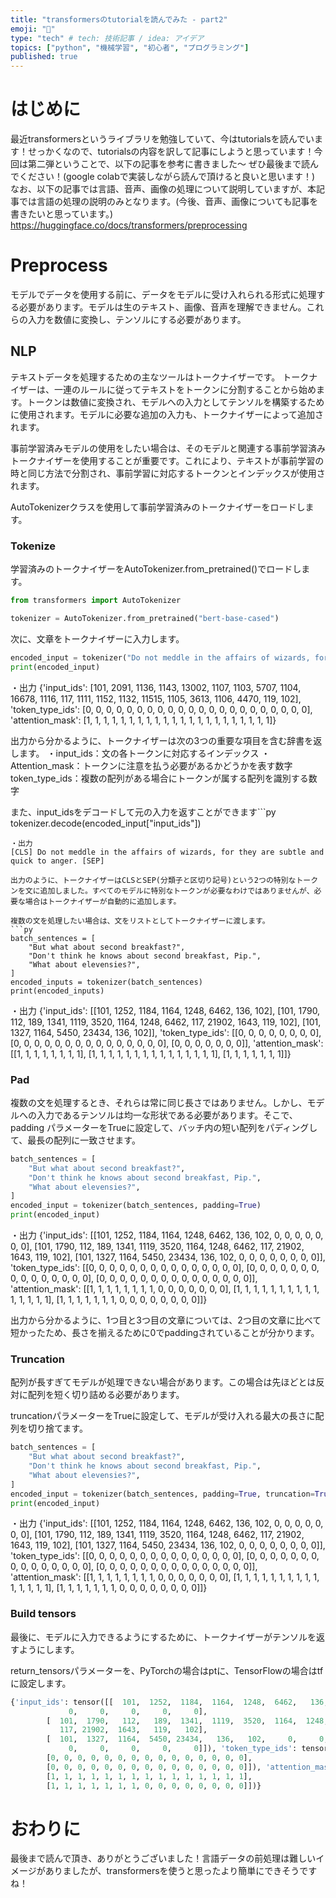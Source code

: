 ```yaml
---
title: "transformersのtutorialを読んでみた - part2"
emoji: "🦔"
type: "tech" # tech: 技術記事 / idea: アイデア
topics: ["python", "機械学習", "初心者", "プログラミング"]
published: true
---
```

# はじめに
最近transformersというライブラリを勉強していて、今はtutorialsを読んでいます！せっかくなので、tutorialsの内容を訳して記事にしようと思っています！今回は第二弾ということで、以下の記事を参考に書きました～ ぜひ最後まで読んでください！(google colabで実装しながら読んで頂けると良いと思います！)
なお、以下の記事では言語、音声、画像の処理について説明していますが、本記事では言語の処理の説明のみとなります。(今後、音声、画像についても記事を書きたいと思っています。)
https://huggingface.co/docs/transformers/preprocessing

# Preprocess
モデルでデータを使用する前に、データをモデルに受け入れられる形式に処理する必要があります。モデルは生のテキスト、画像、音声を理解できません。これらの入力を数値に変換し、テンソルにする必要があります。

## NLP
テキストデータを処理するための主なツールはトークナイザーです。 トークナイザーは、一連のルールに従ってテキストをトークンに分割することから始めます。トークンは数値に変換され、モデルへの入力としてテンソルを構築するために使用されます。モデルに必要な追加の入力も、トークナイザーによって追加されます。

事前学習済みモデルの使用をしたい場合は、そのモデルと関連する事前学習済みトークナイザーを使用することが重要です。これにより、テキストが事前学習の時と同じ方法で分割され、事前学習に対応するトークンとインデックスが使用されます。

AutoTokenizerクラスを使用して事前学習済みのトークナイザーをロードします。

### Tokenize
学習済みのトークナイザーをAutoTokenizer.from_pretrained()でロードします。
```py
from transformers import AutoTokenizer

tokenizer = AutoTokenizer.from_pretrained("bert-base-cased")
```

次に、文章をトークナイザーに入力します。
```py
encoded_input = tokenizer("Do not meddle in the affairs of wizards, for they are subtle and quick to anger.")
print(encoded_input)
```
・出力
{'input_ids': [101, 2091, 1136, 1143, 13002, 1107, 1103, 5707, 1104, 16678, 1116, 117, 1111, 1152, 1132, 11515, 1105, 3613, 1106, 4470, 119, 102], 'token_type_ids': [0, 0, 0, 0, 0, 0, 0, 0, 0, 0, 0, 0, 0, 0, 0, 0, 0, 0, 0, 0, 0, 0], 'attention_mask': [1, 1, 1, 1, 1, 1, 1, 1, 1, 1, 1, 1, 1, 1, 1, 1, 1, 1, 1, 1, 1, 1]}

出力から分かるように、トークナイザーは次の3つの重要な項目を含む辞書を返します。
・input_ids：文の各トークンに対応するインデックス
・Attention_mask：トークンに注意を払う必要があるかどうかを表す数字
token_type_ids：複数の配列がある場合にトークンが属する配列を識別する数字

また、input_idsをデコードして元の入力を返すことができます```py
tokenizer.decode(encoded_input["input_ids"])
```
・出力
[CLS] Do not meddle in the affairs of wizards, for they are subtle and quick to anger. [SEP]

出力のように、トークナイザーはCLSとSEP(分類子と区切り記号)という2つの特別なトークンを文に追加しました。すべてのモデルに特別なトークンが必要なわけではありませんが、必要な場合はトークナイザーが自動的に追加します。

複数の文を処理したい場合は、文をリストとしてトークナイザーに渡します。
```py
batch_sentences = [
    "But what about second breakfast?",
    "Don't think he knows about second breakfast, Pip.",
    "What about elevensies?",
]
encoded_inputs = tokenizer(batch_sentences)
print(encoded_inputs)
```
・出力
{'input_ids': [[101, 1252, 1184, 1164, 1248, 6462, 136, 102], [101, 1790, 112, 189, 1341, 1119, 3520, 1164, 1248, 6462, 117, 21902, 1643, 119, 102], [101, 1327, 1164, 5450, 23434, 136, 102]], 'token_type_ids': [[0, 0, 0, 0, 0, 0, 0, 0], [0, 0, 0, 0, 0, 0, 0, 0, 0, 0, 0, 0, 0, 0, 0], [0, 0, 0, 0, 0, 0, 0]], 'attention_mask': [[1, 1, 1, 1, 1, 1, 1, 1], [1, 1, 1, 1, 1, 1, 1, 1, 1, 1, 1, 1, 1, 1, 1], [1, 1, 1, 1, 1, 1, 1]]}

### Pad
複数の文を処理するとき、それらは常に同じ長さではありません。しかし、モデルへの入力であるテンソルは均一な形状である必要があります。そこで、padding パラメーターをTrueに設定して、バッチ内の短い配列をパディングして、最長の配列に一致させます。
```py
batch_sentences = [
    "But what about second breakfast?",
    "Don't think he knows about second breakfast, Pip.",
    "What about elevensies?",
]
encoded_input = tokenizer(batch_sentences, padding=True)
print(encoded_input)
```
・出力
{'input_ids': [[101, 1252, 1184, 1164, 1248, 6462, 136, 102, 0, 0, 0, 0, 0, 0, 0], [101, 1790, 112, 189, 1341, 1119, 3520, 1164, 1248, 6462, 117, 21902, 1643, 119, 102], [101, 1327, 1164, 5450, 23434, 136, 102, 0, 0, 0, 0, 0, 0, 0, 0]], 'token_type_ids': [[0, 0, 0, 0, 0, 0, 0, 0, 0, 0, 0, 0, 0, 0, 0], [0, 0, 0, 0, 0, 0, 0, 0, 0, 0, 0, 0, 0, 0, 0], [0, 0, 0, 0, 0, 0, 0, 0, 0, 0, 0, 0, 0, 0, 0]], 'attention_mask': [[1, 1, 1, 1, 1, 1, 1, 1, 0, 0, 0, 0, 0, 0, 0], [1, 1, 1, 1, 1, 1, 1, 1, 1, 1, 1, 1, 1, 1, 1], [1, 1, 1, 1, 1, 1, 1, 0, 0, 0, 0, 0, 0, 0, 0]]}

出力から分かるように、1つ目と3つ目の文章については、2つ目の文章に比べて短かったため、長さを揃えるために0でpaddingされていることが分かります。

### Truncation
配列が長すぎてモデルが処理できない場合があります。この場合は先ほどとは反対に配列を短く切り詰める必要があります。

truncationパラメーターをTrueに設定して、モデルが受け入れる最大の長さに配列を切り捨てます。
```py
batch_sentences = [
    "But what about second breakfast?",
    "Don't think he knows about second breakfast, Pip.",
    "What about elevensies?",
]
encoded_input = tokenizer(batch_sentences, padding=True, truncation=True)
print(encoded_input)
```
・出力
{'input_ids': [[101, 1252, 1184, 1164, 1248, 6462, 136, 102, 0, 0, 0, 0, 0, 0, 0], [101, 1790, 112, 189, 1341, 1119, 3520, 1164, 1248, 6462, 117, 21902, 1643, 119, 102], [101, 1327, 1164, 5450, 23434, 136, 102, 0, 0, 0, 0, 0, 0, 0, 0]], 'token_type_ids': [[0, 0, 0, 0, 0, 0, 0, 0, 0, 0, 0, 0, 0, 0, 0], [0, 0, 0, 0, 0, 0, 0, 0, 0, 0, 0, 0, 0, 0, 0], [0, 0, 0, 0, 0, 0, 0, 0, 0, 0, 0, 0, 0, 0, 0]], 'attention_mask': [[1, 1, 1, 1, 1, 1, 1, 1, 0, 0, 0, 0, 0, 0, 0], [1, 1, 1, 1, 1, 1, 1, 1, 1, 1, 1, 1, 1, 1, 1], [1, 1, 1, 1, 1, 1, 1, 0, 0, 0, 0, 0, 0, 0, 0]]}

### Build tensors
最後に、モデルに入力できるようにするために、トークナイザーがテンソルを返すようにします。

return_tensorsパラメーターを、PyTorchの場合はptに、TensorFlowの場合はtfに設定します。
```py
{'input_ids': tensor([[  101,  1252,  1184,  1164,  1248,  6462,   136,   102,     0,     0,
             0,     0,     0,     0,     0],
        [  101,  1790,   112,   189,  1341,  1119,  3520,  1164,  1248,  6462,
           117, 21902,  1643,   119,   102],
        [  101,  1327,  1164,  5450, 23434,   136,   102,     0,     0,     0,
             0,     0,     0,     0,     0]]), 'token_type_ids': tensor([[0, 0, 0, 0, 0, 0, 0, 0, 0, 0, 0, 0, 0, 0, 0],
        [0, 0, 0, 0, 0, 0, 0, 0, 0, 0, 0, 0, 0, 0, 0],
        [0, 0, 0, 0, 0, 0, 0, 0, 0, 0, 0, 0, 0, 0, 0]]), 'attention_mask': tensor([[1, 1, 1, 1, 1, 1, 1, 1, 0, 0, 0, 0, 0, 0, 0],
        [1, 1, 1, 1, 1, 1, 1, 1, 1, 1, 1, 1, 1, 1, 1],
        [1, 1, 1, 1, 1, 1, 1, 0, 0, 0, 0, 0, 0, 0, 0]])}
```

# おわりに
最後まで読んで頂き、ありがとうございました！言語データの前処理は難しいイメージがありましたが、transformersを使うと思ったより簡単にできそうですね！